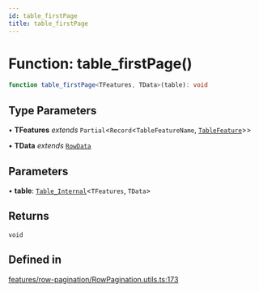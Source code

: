 ```yaml
---
id: table_firstPage
title: table_firstPage
---
```


# Function: table\_firstPage()

```ts
function table_firstPage<TFeatures, TData>(table): void
```

## Type Parameters

• **TFeatures** *extends* `Partial`\<`Record`\<`TableFeatureName`, [`TableFeature`](../interfaces/tablefeature.md)\>\>

• **TData** *extends* [`RowData`](../type-aliases/rowdata.md)

## Parameters

• **table**: [`Table_Internal`](../type-aliases/table_internal.md)\<`TFeatures`, `TData`\>

## Returns

`void`

## Defined in

[features/row-pagination/RowPagination.utils.ts:173](https://github.com/TanStack/table/blob/main/packages/table-core/src/features/row-pagination/RowPagination.utils.ts#L173)
